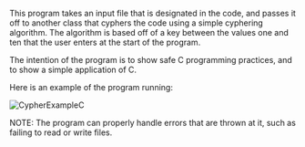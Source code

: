 This program takes an input file that is designated in the code, and passes it off to another class that cyphers the code using a simple cyphering algorithm.
The algorithm is based off of a key between the values one and ten that the user enters at the start of the program.

The intention of the program is to show safe C programming practices, and to show a simple application of C.

Here is an example of the program running:

![CypherExampleC](https://github.com/IRPCode/C-Cypher/assets/149165168/34700968-5892-4182-9e9c-d4eba44d3869)

NOTE: The program can properly handle errors that are thrown at it, such as failing to read or write files.
